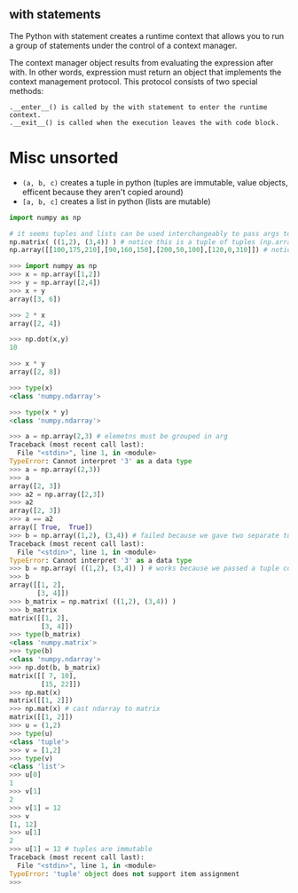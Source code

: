 ## with statements

The Python with statement creates a runtime context that allows you to run a
group of statements under the control of a context manager.

The context manager object results from evaluating the expression after with. In
other words, expression must return an object that implements the context
management protocol. This protocol consists of two special methods:

    .__enter__() is called by the with statement to enter the runtime context.
    .__exit__() is called when the execution leaves the with code block.

# Misc unsorted

- `(a, b, c)` creates a tuple in python (tuples are immutable, value objects,
  efficent because they aren't copied around)
- `[a, b, c]` creates a list in python (lists are mutable)

```python
import numpy as np

# it seems tuples and lists can be used interchangeably to pass args to numpy functions
np.matrix( ((1,2), (3,4)) ) # notice this is a tuple of tuples (np.array expects one arg)
np.array([[100,175,210],[90,160,150],[200,50,100],[120,0,310]]) # notice this is a list of lists (np.array expects one arg)

```

```python
>>> import numpy as np
>>> x = np.array([1,2])
>>> y = np.array([2,4])
>>> x + y
array([3, 6])

>>> 2 * x
array([2, 4])

>>> np.dot(x,y)
10

>>> x * y
array([2, 8])

>>> type(x)
<class 'numpy.ndarray'>

>>> type(x * y)
<class 'numpy.ndarray'>

>>> a = np.array(2,3) # elemetns must be grouped in arg
Traceback (most recent call last):
  File "<stdin>", line 1, in <module>
TypeError: Cannot interpret '3' as a data type
>>> a = np.array((2,3))
>>> a
array([2, 3])
>>> a2 = np.array([2,3])
>>> a2
array([2, 3])
>>> a == a2
array([ True,  True])
>>> b = np.array((1,2), (3,4)) # failed because we gave two separate tuples
Traceback (most recent call last):
  File "<stdin>", line 1, in <module>
TypeError: Cannot interpret '3' as a data type
>>> b = np.array( ((1,2), (3,4)) ) # works because we passed a tuple containing two tuples
>>> b
array([[1, 2],
       [3, 4]])
>>> b_matrix = np.matrix( ((1,2), (3,4)) )
>>> b_matrix
matrix([[1, 2],
        [3, 4]])
>>> type(b_matrix)
<class 'numpy.matrix'>
>>> type(b)
<class 'numpy.ndarray'>
>>> np.dot(b, b_matrix)
matrix([[ 7, 10],
        [15, 22]])
>>> np.mat(x)
matrix([[1, 2]])
>>> np.mat(x) # cast ndarray to matrix
matrix([[1, 2]])
>>> u = (1,2)
>>> type(u)
<class 'tuple'>
>>> v = [1,2]
>>> type(v)
<class 'list'>
>>> u[0]
1
>>> v[1]
2
>>> v[1] = 12
>>> v
[1, 12]
>>> u[1]
2
>>> u[1] = 12 # tuples are immutable
Traceback (most recent call last):
  File "<stdin>", line 1, in <module>
TypeError: 'tuple' object does not support item assignment
>>>
```
